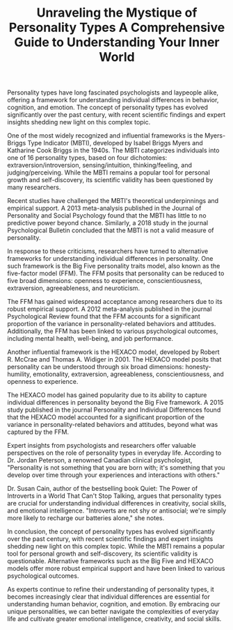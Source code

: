 ﻿---
title: "Unraveling the Mystique of Personality Types A Comprehensive Guide to Understanding Your Inner World"
description: "Discover the fascinating world of human psychology with insights into behavior, mental health, cognitive science, and the latest psychological research."
pubDate: 2025-07-01
category: "psychology"
tags: []
image: "/assets/blog-placeholder-1.svg"
---

Personality types have long fascinated psychologists and laypeople alike, offering a framework for understanding individual differences in behavior, cognition, and emotion. The concept of personality types has evolved significantly over the past century, with recent scientific findings and expert insights shedding new light on this complex topic.

One of the most widely recognized and influential frameworks is the Myers-Briggs Type Indicator (MBTI), developed by Isabel Briggs Myers and Katharine Cook Briggs in the 1940s. The MBTI categorizes individuals into one of 16 personality types, based on four dichotomies: extraversion/introversion, sensing/intuition, thinking/feeling, and judging/perceiving. While the MBTI remains a popular tool for personal growth and self-discovery, its scientific validity has been questioned by many researchers.

Recent studies have challenged the MBTI's theoretical underpinnings and empirical support. A 2013 meta-analysis published in the Journal of Personality and Social Psychology found that the MBTI has little to no predictive power beyond chance. Similarly, a 2018 study in the journal Psychological Bulletin concluded that the MBTI is not a valid measure of personality.

In response to these criticisms, researchers have turned to alternative frameworks for understanding individual differences in personality. One such framework is the Big Five personality traits model, also known as the five-factor model (FFM). The FFM posits that personality can be reduced to five broad dimensions: openness to experience, conscientiousness, extraversion, agreeableness, and neuroticism.

The FFM has gained widespread acceptance among researchers due to its robust empirical support. A 2012 meta-analysis published in the journal Psychological Review found that the FFM accounts for a significant proportion of the variance in personality-related behaviors and attitudes. Additionally, the FFM has been linked to various psychological outcomes, including mental health, well-being, and job performance.

Another influential framework is the HEXACO model, developed by Robert R. McCrae and Thomas A. Widiger in 2001. The HEXACO model posits that personality can be understood through six broad dimensions: honesty-humility, emotionality, extraversion, agreeableness, conscientiousness, and openness to experience.

The HEXACO model has gained popularity due to its ability to capture individual differences in personality beyond the Big Five framework. A 2015 study published in the journal Personality and Individual Differences found that the HEXACO model accounted for a significant proportion of the variance in personality-related behaviors and attitudes, beyond what was captured by the FFM.

Expert insights from psychologists and researchers offer valuable perspectives on the role of personality types in everyday life. According to Dr. Jordan Peterson, a renowned Canadian clinical psychologist, "Personality is not something that you are born with; it's something that you develop over time through your experiences and interactions with others."

Dr. Susan Cain, author of the bestselling book Quiet: The Power of Introverts in a World That Can't Stop Talking, argues that personality types are crucial for understanding individual differences in creativity, social skills, and emotional intelligence. "Introverts are not shy or antisocial; we're simply more likely to recharge our batteries alone," she notes.

In conclusion, the concept of personality types has evolved significantly over the past century, with recent scientific findings and expert insights shedding new light on this complex topic. While the MBTI remains a popular tool for personal growth and self-discovery, its scientific validity is questionable. Alternative frameworks such as the Big Five and HEXACO models offer more robust empirical support and have been linked to various psychological outcomes.

As experts continue to refine their understanding of personality types, it becomes increasingly clear that individual differences are essential for understanding human behavior, cognition, and emotion. By embracing our unique personalities, we can better navigate the complexities of everyday life and cultivate greater emotional intelligence, creativity, and social skills.
